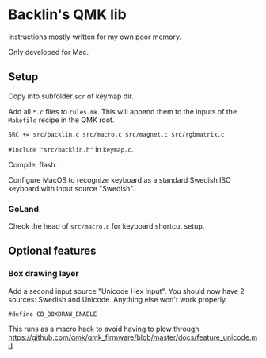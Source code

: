 Backlin's QMK lib
=================
Instructions mostly written for my own poor memory.

Only developed for Mac.


## Setup
Copy into subfolder `scr` of keymap dir.

Add all `*.c` files to `rules.mk`.
This will append them to the inputs of the `Makefile` recipe in the QMK root.

```
SRC += src/backlin.c src/macro.c src/magnet.c src/rgbmatrix.c
```

`#include "src/backlin.h"` in `keymap.c`.

Compile, flash.

Configure MacOS to recognize keyboard as a standard Swedish ISO keyboard with input source "Swedish".

### GoLand
Check the head of `src/macro.c` for keyboard shortcut setup.


## Optional features

### Box drawing layer
Add a second input source "Unicode Hex Input".
You should now have 2 sources: Swedish and Unicode.
Anything else won't work properly.

```
#define CB_BOXDRAW_ENABLE
```

This runs as a macro hack to avoid having to plow through https://github.com/qmk/qmk_firmware/blob/master/docs/feature_unicode.md 
